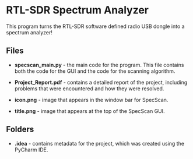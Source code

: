 # RTL-SDR Spectrum Analyzer

This program turns the RTL-SDR software defined radio USB dongle into a spectrum analyzer!

## Files

* **specscan_main.py** - the main code for the program. This file contains both the code for the GUI and the code for the scanning algorithm.

* **Project_Report.pdf** - contains a detailed report of the project, including problems that were encountered and how they were resolved.

* **icon.png** - image that appears in the window bar for SpecScan.

* **title.png** - image that appears at the top of the SpecScan GUI.


## Folders

* **.idea** - contains metadata for the project, which was created using the PyCharm IDE.
